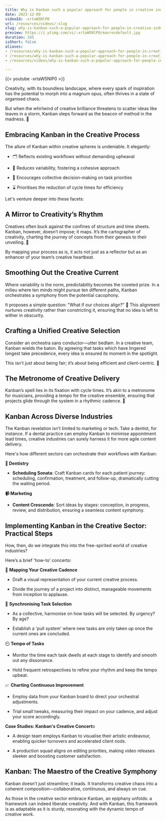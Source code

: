 ```yaml
---
title: Why is Kanban such a popular approach for people in creative industries?
date: 2023-12-09
videoId: -xrtaW5NlP0
url: /resources/videos/:slug
slug: why-is-kanban-such-a-popular-approach-for-people-in-creative-industries
preview: https://i.ytimg.com/vi/-xrtaW5NlP0/maxresdefault.jpg
duration: 245
isShort: false
aliases:
- /resources/why-is-kanban-such-a-popular-approach-for-people-in-creative-industries-2
- /resources/why-is-kanban-such-a-popular-approach-for-people-in-creative-industries
- /resources/videos/why-is-kanban-such-a-popular-approach-for-people-in-creative-industries

---
```


{{< youtube -xrtaW5NlP0 >}}

Creativity, with its boundless landscape, where every spark of inspiration has the potential to morph into a magnum opus, often thrives in a state of organised chaos.  

But when the whirlwind of creative brilliance threatens to scatter ideas like leaves in a storm, Kanban steps forward as the beacon of method in the madness. 🎨 

## Embracing Kanban in the Creative Process 

The allure of Kanban within creative spheres is undeniable. It elegantly: 

- 🗂️ Reflects existing workflows without demanding upheaval 

- 🔄 Reduces variability, fostering a cohesive approach 

- 🤔 Encourages collective decision-making on task priorities 

- ⌛ Prioritises the reduction of cycle times for efficiency 

Let's venture deeper into these facets: 

## A Mirror to Creativity’s Rhythm 

Creatives often buck against the confines of structure and time sheets. Kanban, however, doesn’t impose; it maps. It’s the cartographer of creativity, charting the journey of concepts from their genesis to their unveiling. 📍  

By mapping your process as is, it acts not just as a reflector but as an enhancer of your team’s creative heartbeat. 

## Smoothing Out the Creative Current 

Where variability is the norm, predictability becomes the coveted prize. In a milieu where ten minds might pursue ten different paths, Kanban orchestrates a symphony from the potential cacophony.  

It proposes a simple question: "What if our choices align?" 🧩 This alignment nurtures creativity rather than constricting it, ensuring that no idea is left to wither in obscurity. 

## Crafting a Unified Creative Selection 

Consider an orchestra sans conductor—utter bedlam. In a creative team, Kanban wields the baton. By agreeing that tasks which have lingered longest take precedence, every idea is ensured its moment in the spotlight.  

This isn't just about being fair; it’s about being efficient and client-centric. 🎵 

## The Metronome of Creative Delivery 

Kanban’s spell lies in its fixation with cycle times. It’s akin to a metronome for musicians, providing a tempo for the creative ensemble, ensuring that projects glide through the system in a rhythmic cadence. 🎹 

## Kanban Across Diverse Industries 

The Kanban revelation isn’t limited to marketing or tech. Take a dentist, for instance. If a dental practice can employ Kanban to minimise appointment lead times, creative industries can surely harness it for more agile content delivery. 

Here's how different sectors can orchestrate their workflows with Kanban: 

**🦷 Dentistry** 

- **Scheduling Sonata**: Craft Kanban cards for each patient journey: scheduling, confirmation, treatment, and follow-up, dramatically cutting the waiting period. 

**📹 Marketing** 

- **Content Crescendo**: Sort ideas by stages: conception, in progress, review, and distribution, ensuring a seamless content symphony. 

## Implementing Kanban in the Creative Sector: Practical Steps 

How, then, do we integrate this into the free-spirited world of creative industries?  

Here’s a brief 'how-to' concerto: 

🎼 **Mapping Your Creative Cadence** 

- Draft a visual representation of your current creative process. 

- Divide the journey of a project into distinct, manageable movements from inception to applause. 

🔄 **Synchronising Task Selection** 

- As a collective, harmonise on how tasks will be selected. By urgency? By age? 

- Establish a 'pull system' where new tasks are only taken up once the current ones are concluded. 

⏲️ **Tempo of Tasks** 

- Monitor the time each task dwells at each stage to identify and smooth out any dissonance. 

- Hold frequent retrospectives to refine your rhythm and keep the tempo upbeat. 

📈 **Charting Continuous Improvement** 

- Employ data from your Kanban board to direct your orchestral adjustments. 

- Trial small tweaks, measuring their impact on your cadence, and adjust your score accordingly. 

**Case Studies: Kanban's Creative Concert**o 

- A design team employs Kanban to visualise their artistic endeavour, enabling quicker turnovers and accelerated client nods. 

- A production squad aligns on editing priorities, making video releases sleeker and boosting customer satisfaction. 

## Kanban: The Maestro of the Creative Symphony 

Kanban doesn’t just streamline; it leads. It transforms creative chaos into a coherent composition—collaborative, continuous, and always on cue. 

As those in the creative sector embrace Kanban, an epiphany unfolds: a framework can indeed liberate creativity. And with Kanban, this framework is as adaptable as it is sturdy, resonating with the dynamic tempo of creative work.


